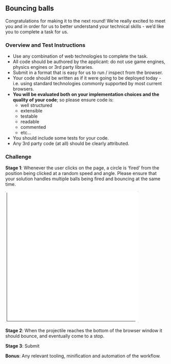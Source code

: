 ## Bouncing balls

Congratulations for making it to the next round! We’re really excited to meet you and in order for us to better understand your technical skills - we’d like you to complete a task for us.

### Overview and Test Instructions

* Use any combination of web technologies to complete the task.
* All code should be authored by the applicant: do not use game engines, physics engines or 3rd party libraries.
* Submit in a format that is easy for us to run / inspect from the browser.
* Your code should be written as if it were going to be deployed today - i.e. using standard technologies commonly supported by most current browsers.
* **You will be evaluated both on your implementation choices and the quality of your code**; so please ensure code is:
  * well structured
  * extensible 
  * testable
  * readable
  * commented
  * etc...
* You should include some tests for your code.
* Any 3rd party code (at all) should be clearly attributed.

### Challenge
**Stage 1**: Whenever the user clicks on the page, a circle is ‘fired’ from the position being clicked at a random speed and angle. Please ensure that your solution handles multiple balls being fired and bouncing at the same time.

![screen wireframe](./bouncing-ball-example.gif)

**Stage 2**: When the projectile reaches the bottom of the browser window it should bounce, and eventually come to a stop.

**Stage 3**: Submit

**Bonus**: Any relevant tooling, minification and automation of the workflow.
